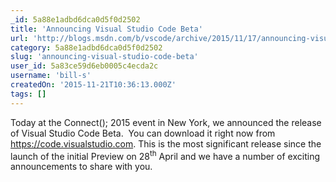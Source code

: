 ```yaml
---
_id: 5a88e1adbd6dca0d5f0d2502
title: 'Announcing Visual Studio Code Beta'
url: 'http://blogs.msdn.com/b/vscode/archive/2015/11/17/announcing-visual-studio-code-beta.aspx'
category: 5a88e1adbd6dca0d5f0d2502
slug: 'announcing-visual-studio-code-beta'
user_id: 5a83ce59d6eb0005c4ecda2c
username: 'bill-s'
createdOn: '2015-11-21T10:36:13.000Z'
tags: []
---
```


Today at the Connect(); 2015 event in New York, we announced the release of Visual Studio Code Beta.  You can download it right now from <a href="https://code.visualstudio.com/">https://code.visualstudio.com</a>. This is the most significant release since the launch of the initial Preview on 28<sup>th</sup> April and we have a number of exciting announcements to share with you.
